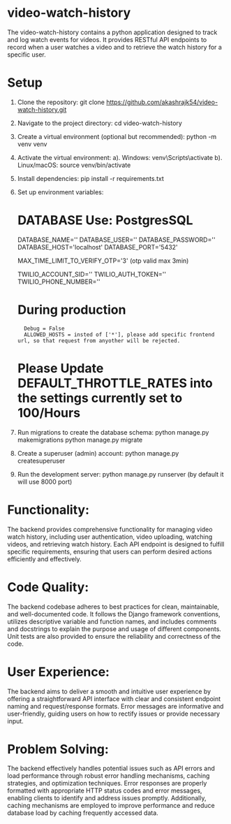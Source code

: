 # video-watch-history
The video-watch-history contains a python application designed to track and log watch events for videos. It provides RESTful API endpoints to record when a user watches a video and to retrieve the watch history for a specific user.


# Setup

   1. Clone the repository:
       git clone https://github.com/akashrajk54/video-watch-history.git

   2. Navigate to the project directory:
       cd video-watch-history

   3. Create a virtual environment (optional but recommended):
       python -m venv venv

   4. Activate the virtual environment:
      a). Windows:
          venv\Scripts\activate
      b). Linux/macOS:
          source venv/bin/activate

   5. Install dependencies:
      pip install -r requirements.txt

   6. Set up environment variables:
       # DATABASE Use: PostgresSQL
       DATABASE_NAME=''
       DATABASE_USER=''
       DATABASE_PASSWORD=''
       DATABASE_HOST='localhost'
       DATABASE_PORT='5432'

       MAX_TIME_LIMIT_TO_VERIFY_OTP='3' (otp valid max 3min)
        
       TWILIO_ACCOUNT_SID=''
       TWILIO_AUTH_TOKEN=''
       TWILIO_PHONE_NUMBER=''

       # During production 
            Debug = False
            ALLOWED_HOSTS = insted of ['*'], please add specific frontend url, so that request from anyother will be rejected.
       # Please Update DEFAULT_THROTTLE_RATES into the settings currently set to 100/Hours

   7. Run migrations to create the database schema:
      python manage.py makemigrations
      python manage.py migrate

   8. Create a superuser (admin) account:
      python manage.py createsuperuser

   9. Run the development server:
      python manage.py runserver
      (by default it will use 8000 port)


# Functionality:
The backend provides comprehensive functionality for managing video watch history, including user authentication, video uploading, watching videos, and retrieving watch history. Each API endpoint is designed to fulfill specific requirements, ensuring that users can perform desired actions efficiently and effectively.

# Code Quality:
The backend codebase adheres to best practices for clean, maintainable, and well-documented code. It follows the Django framework conventions, utilizes descriptive variable and function names, and includes comments and docstrings to explain the purpose and usage of different components. Unit tests are also provided to ensure the reliability and correctness of the code.

# User Experience:
The backend aims to deliver a smooth and intuitive user experience by offering a straightforward API interface with clear and consistent endpoint naming and request/response formats. Error messages are informative and user-friendly, guiding users on how to rectify issues or provide necessary input.

# Problem Solving:
The backend effectively handles potential issues such as API errors and load performance through robust error handling mechanisms, caching strategies, and optimization techniques. Error responses are properly formatted with appropriate HTTP status codes and error messages, enabling clients to identify and address issues promptly. Additionally, caching mechanisms are employed to improve performance and reduce database load by caching frequently accessed data.
